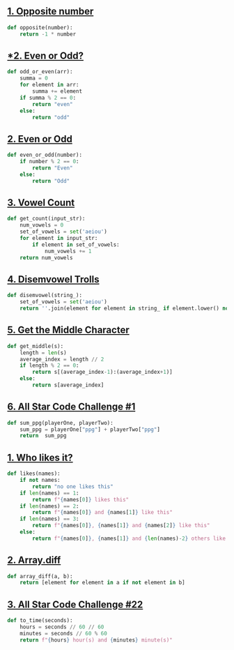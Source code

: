 ## [1. Opposite number](https://github.com/Nadya7n/edusummer2021/blob/main/codewars.com/kata/56dec885c54a926dcd001095)

```python
def opposite(number):
    return -1 * number
```

## [*2. Even or Odd?](https://www.codewars.com/kata/5949481f86420f59480000e7)

```python
def odd_or_even(arr):
    summa = 0
    for element in arr:
        summa += element
    if summa % 2 == 0:
        return "even"
    else:
        return "odd"
```


## [2. Even or Odd](https://www.codewars.com/kata/5949481f86420f59480000e7)

```python
def even_or_odd(number):
    if number % 2 == 0:
        return "Even"
    else:
        return "Odd"
```

## [3. Vowel Count](https://www.codewars.com/kata/54ff3102c1bad923760001f3)

```python
def get_count(input_str):
    num_vowels = 0
    set_of_vowels = set('aeiou')
    for element in input_str:
        if element in set_of_vowels:
            num_vowels += 1
    return num_vowels
```

## [4. Disemvowel Trolls](https://www.codewars.com/kata/52fba66badcd10859f00097e)

```python
def disemvowel(string_):
    set_of_vowels = set('aeiou')
    return ''.join(element for element in string_ if element.lower() not in set_of_vowels)
```

## [5. Get the Middle Character](https://www.codewars.com/kata/56747fd5cb988479af000028)

```python
def get_middle(s):
    length = len(s)
    average_index = length // 2
    if length % 2 == 0:
        return s[(average_index-1):(average_index+1)]
    else:
        return s[average_index]
```

## [6. All Star Code Challenge #1](https://www.codewars.com/kata/5863f97fb3a675d9a700003f/python)

```python
def sum_ppg(playerOne, playerTwo):
    sum_ppg = playerOne["ppg"] + playerTwo["ppg"]
    return  sum_ppg
```

## [1. Who likes it?](https://www.codewars.com/kata/5266876b8f4bf2da9b000362)

```python
def likes(names):
    if not names:
        return "no one likes this"
    if len(names) == 1:
        return f"{names[0]} likes this"
    if len(names) == 2:
        return f"{names[0]} and {names[1]} like this"
    if len(names) == 3:
        return f"{names[0]}, {names[1]} and {names[2]} like this"
    else:
        return f"{names[0]}, {names[1]} and {len(names)-2} others like this"
```

## [2. Array.diff](https://www.codewars.com/kata/523f5d21c841566fde000009/python)

```python
def array_diff(a, b):
    return [element for element in a if not element in b]
```

## [3. All Star Code Challenge #22](https://www.codewars.com/kata/5865cff66b5699883f0001aa)

```python
def to_time(seconds):
    hours = seconds // 60 // 60
    minutes = seconds // 60 % 60
    return f"{hours} hour(s) and {minutes} minute(s)"
```
